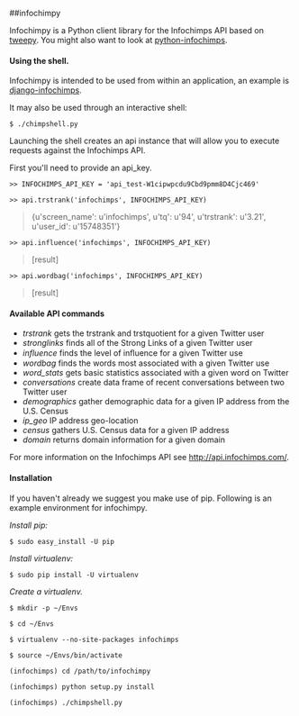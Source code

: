 ##infochimpy

Infochimpy is a Python client library for the Infochimps API based on [tweepy](http://github.com/joshthecoder/tweepy). You might also want to look at [python-infochimps](https://github.com/geometrid/python-infochimps).

#### Using the shell.
Infochimpy is intended to be used from within an application, an example is [django-infochimps](https://github.com/gerlad/django-infochimps).

It may also be used through an interactive shell:

`$ ./chimpshell.py`

Launching the shell creates an api instance that will allow you to execute requests against the Infochimps API.

First you'll need to provide an api_key. 

`>> INFOCHIMPS_API_KEY = 'api_test-W1cipwpcdu9Cbd9pmm8D4Cjc469'`

`>> api.trstrank('infochimps', INFOCHIMPS_API_KEY)`

> {u'screen_name': u'infochimps',
>  u'tq': u'94',
>  u'trstrank': u'3.21',
>  u'user_id': u'15748351'}

`>> api.influence('infochimps', INFOCHIMPS_API_KEY)`

> [result]

`>> api.wordbag('infochimps', INFOCHIMPS_API_KEY)`

> [result]

#### Available API commands
* _trstrank_        gets the trstrank and trstquotient for a given Twitter user
* _stronglinks_     finds all of the Strong Links of a given Twitter user
* _influence_       finds the level of inﬂuence for a given Twitter use
* _wordbag_         finds the words most associated with a given Twitter use
* _word_stats_      gets basic statistics associated with a given word on Twitter
* _conversations_   create data frame of recent conversations between two Twitter user
* _demographics_    gather demographic data for a given IP address from the U.S. Census
* _ip_geo_          IP address geo-location
* _census_          gathers U.S. Census data for a given IP address
* _domain_          returns domain information for a given domain

For more information on the Infochimps API see http://api.infochimps.com/.

#### Installation

If you haven't already we suggest you make use of pip. Following is an example environment for infochimpy.

_Install pip:_

`$ sudo easy_install -U pip`

_Install virtualenv:_

`$ sudo pip install -U virtualenv`

_Create a virtualenv._

`$ mkdir -p ~/Envs`

`$ cd ~/Envs`

`$ virtualenv --no-site-packages infochimps`

`$ source ~/Envs/bin/activate`

`(infochimps) cd /path/to/infochimpy`

`(infochimps) python setup.py install`

`(infochimps) ./chimpshell.py`

